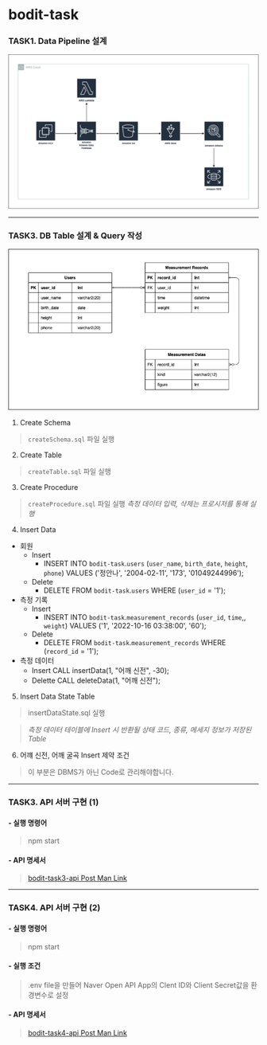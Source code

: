 # bodit-task

### TASK1. Data Pipeline 설계
![Data Pipeline Architecture](./task1/bodit-task1-architecture.png)

---

### TASK3. DB Table 설계 & Query 작성
![DB Diagram](./task2/bodit-task2-diagram.png)

1. Create Schema
> `createSchema.sql` 파일 실행

2. Create Table
> `createTable.sql` 파일 실행

3. Create Procedure
> `createProcedure.sql` 파일 실행
> _측정 데이터 입력, 삭제는 프로시저를 통해 실행_

4. Insert Data
- 회원 
    - Insert
        - INSERT INTO `bodit-task`.`users` (`user_name`, `birth_date`, `height`, `phone`) VALUES ('정안나', '2004-02-11', '173', '01049244996');
    - Delete
        - DELETE FROM `bodit-task`.`users` WHERE (`user_id` = '1');
- 측정 기록 
    - Insert
        - INSERT INTO `bodit-task`.`measurement_records` (`user_id`, `time`,, `weight`) VALUES ('1', '2022-10-16 03:38:00', '60');
    - Delete
        - DELETE FROM `bodit-task`.`measurement_records` WHERE (`record_id` = '1');
- 측정 데이터
    - Insert
        CALL insertData(1, "어깨 신전", -30);
    - Delette
        CALL deleteData(1, "어깨 신전");

5. Insert Data State Table
> insertDataState.sql 실행 

> _측정 데이터 테이블에 Insert 시 반환될 상태 코드, 종류, 메세지 정보가 저장된 Table_

6. 어꺠 신전, 어깨 굴곡 Insert 제약 조건
> 이 부분은 DBMS가 아닌 Code로 관리해야합니다.

---

### TASK3. API 서버 구현 (1)

#### - 실행 명령어
> npm start

#### - API 명세서
> [bodit-task3-api Post Man Link](https://documenter.getpostman.com/view/16132924/2s8479ybd7)

---

### TASK4. API 서버 구현 (2)

#### - 실행 명령어
> npm start

#### - 실행 조건
> .env file을 만들어 Naver Open API App의 Clent ID와 Client Secret값을 환경변수로 설정

#### - API 명세서
> [bodit-task4-api Post Man Link](https://documenter.getpostman.com/view/16132924/2s847BSEpp)